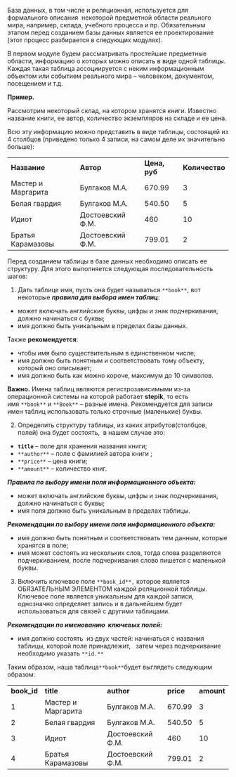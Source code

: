 База данных, в том числе и реляционная, используется для формального описания  некоторой предметной области реального мира, например, склада, учебного процесса и пр. Обязательным этапом перед созданием базы данных является ее проектирование (этот процесс разбирается в следующих модулях).

В первом модуле будем рассматривать простейшие предметные области, информацию о которых можно описать в виде одной таблицы. Каждая такая таблица ассоциируется с неким информационным объектом или событием реального мира – человеком, документом, посещением и т.д. 

**Пример.**

Рассмотрим некоторый склад, на котором хранятся книги. Известно название книги, ее автор, количество экземпляров на складе и ее цена.

Всю эту информацию можно представить в виде таблицы, состоящей из 4 столбцов (приведено только 4 записи, на самом деле их значительно больше):

|   |   |   |   |
|---|---|---|---|
|**Название**|**Автор**|**Цена, руб**|**Количество**|
|Мастер и Маргарита|Булгаков М.А.|670.99|3|
|Белая гвардия|Булгаков М.А.|540.50|5|
|Идиот|Достоевский Ф.М.|460|10|
|Братья Карамазовы|Достоевский Ф.М.|799.01|2|

Перед созданием таблицы в базе данных необходимо описать ее структуру. Для этого выполняется следующая последовательность шагов:

1. Дать таблице имя, пусть она будет называться `**book**`, вот некоторые _**правила для выбора имен таблиц**_:

- может включать английские буквы, цифры и знак подчеркивания, должно начинаться с буквы;
- имя должно быть уникальным в пределах базы данных.

Также **рекомендуется**:

- чтобы имя было существительным в единственном числе;
- имя должно быть понятным и соответствовать тому объекту, который оно описывает;
- имя должно быть как можно короче, максимум до 10 символов.

**Важно.** Имена таблиц являются регистрозависимыми из-за операционной системы на которой работает **stepik**, то есть имя `**book**` и `**Book**` – разные имена. Рекомендуется для записи имен таблиц использовать только строчные (маленькие) буквы.

2. Определить структуру таблицы, из каких атрибутов(столбцов, полей) она будет состоять,  в нашем случае это:

- **`title`** – поле для хранения названия книги;
- `**author**` – поле с фамилией автора книги ;
- `**priсe**` – цена книги;
- `**amount**` – количество книг.

**_Правила по выбору имени поля информационного объекта:_**

- может включать английские буквы, цифры и знак подчеркивания, должно начинаться с буквы;
- имя поля должно быть уникальным в пределах таблицы.

**_Рекомендации по выбору имени поля информационного объекта:_**

- имя должно быть понятным и соответствовать тем данным, которые хранятся в поле;
- имя может состоять из нескольких слов, тогда слова разделяются подчеркиванием, после подчеркивания слово пишется с маленькой буквы.

3. Включить ключевое поле `**book_id**,` которое является ОБЯЗАТЕЛЬНЫМ ЭЛЕМЕНТОМ каждой реляционной таблицы. Ключевое поле является уникальным для каждой записи, однозначно определяет запись и в дальнейшем будет использоваться для связей с другими таблицами.

**_Рекомендации по именованию  ключевых полей:_**

- имя должно состоять  из двух частей: начинаться с названия таблицы, которой поле принадлежит,   затем через подчеркивание необходимо указать `**id.**`

Таким образом, наша таблица`**book**`будет выглядеть следующим образом:

|   |   |   |   |   |
|---|---|---|---|---|
|**book_id**|**title**|**author**|**price**|**amount**|
|1|Мастер и Маргарита|Булгаков М.А.|670.99|3|
|2|Белая гвардия|Булгаков М.А.|540.50|5|
|3|Идиот|Достоевский Ф.М.|460|10|
|4|Братья Карамазовы|Достоевский Ф.М.|799.01|2|
